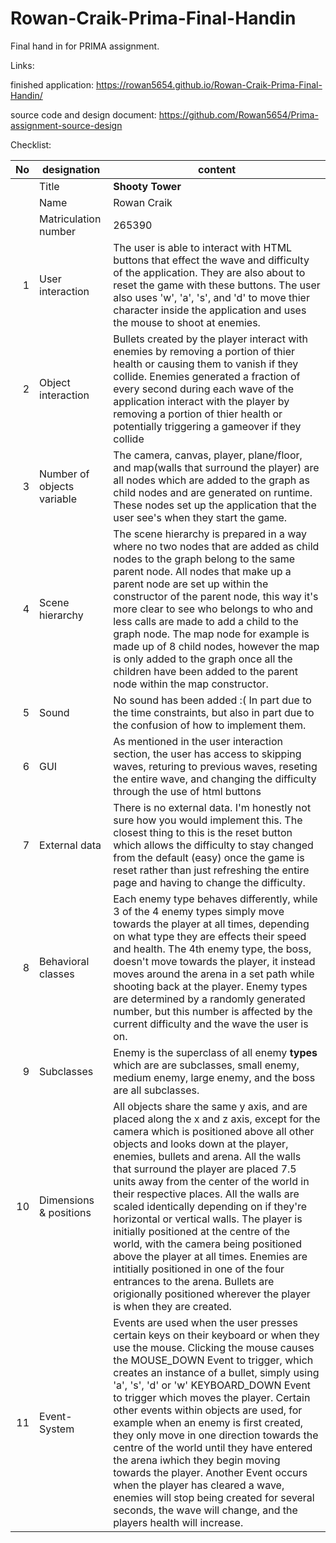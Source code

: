 # Rowan-Craik-Prima-Final-Handin
Final hand in for PRIMA assignment.

Links:

finished application:
https://rowan5654.github.io/Rowan-Craik-Prima-Final-Handin/

source code and design document:
https://github.com/Rowan5654/Prima-assignment-source-design

Checklist:

| No | designation           | content  
|---:|-----------------------|--------------------------------------------------------------------------------------------------------------------------------------------------------------------------------------------------------------------------------------------------------------------------------|
|    | Title                 | **Shooty Tower** |
|    | Name                  | Rowan Craik |
|    | Matriculation number  | 265390 |
|  1 | User interaction      | The user is able to interact with HTML buttons that effect the wave and difficulty of the application. They are also about to reset the game with these buttons. The user also uses 'w', 'a', 's', and 'd' to move thier character inside the application and uses the mouse to shoot at enemies. |
|  2 | Object interaction    | Bullets created by the player interact with enemies by removing a portion of thier health or causing them to vanish if they collide. Enemies generated a fraction of every second during each wave of the application interact with the player by removing a portion of thier health or potentially triggering a gameover if they collide |                                                                                                                                                   
|  3 | Number of objects variable | The camera, canvas, player, plane/floor, and map(walls that surround the player) are all nodes which are added to the graph as child nodes and are generated on runtime. These nodes set up the application that the user see's when they start the game. 
|  4 | Scene hierarchy       | The scene hierarchy is prepared in a way where no two nodes that are added as child nodes to the graph belong to the same parent node. All nodes that make up a parent node are set up within the constructor of the parent node, this way it's more clear to see who belongs to who and less calls are made to add a child to the graph node. The map node for example is made up of 8 child nodes, however the map is only added to the graph once all the children have been added to the parent node within the map constructor.  | 
|  5 | Sound                 | No sound has been added :( In part due to the time constraints, but also in part due to the confusion of how to implement them. |                                                  
|  6 | GUI                   | As mentioned in the user interaction section, the user has access to skipping waves, returing to previous waves, reseting the entire wave, and changing the difficulty through the use of html buttons |                                                            
|  7 | External data         | There is no external data. I'm honestly not sure how you would implement this. The closest thing to this is the reset button which allows the difficulty to stay changed from the default (easy) once the game is reset rather than just refreshing the entire page and having to change the difficulty. |
|  8 | Behavioral classes    | Each enemy type behaves differently, while 3 of the 4 enemy types simply move towards the player at all times, depending on what type they are effects their speed and health. The 4th enemy type, the boss, doesn't move towards the player, it instead moves around the arena in a set path while shooting back at the player. Enemy types are determined by a randomly generated number, but this number is affected by the current difficulty and the wave the user is on. |
|  9 | Subclasses            | Enemy is the superclass of all enemy **types** which are are subclasses, small enemy, medium enemy, large enemy, and the boss are all subclasses. |
| 10 | Dimensions & positions| All objects share the same y axis, and are placed along the x and z axis, except for the camera which is positioned above all other objects and looks down at the player, enemies, bullets and arena. All the walls that surround the player are placed 7.5 units away from the center of the world in their respective places. All the walls are scaled identically depending on if they're horizontal or vertical walls. The player is initially positioned at the centre of the world, with the camera being positioned above the player at all times. Enemies are intitially positioned in one of the four entrances to the arena. Bullets are origionally positioned wherever the player is when they are created.  |
| 11 | Event-System          | Events are used when the user presses certain keys on their keyboard or when they use the mouse. Clicking the mouse causes the MOUSE_DOWN Event to trigger, which creates an instance of a bullet, simply using 'a', 's', 'd' or 'w' KEYBOARD_DOWN Event to trigger which moves the player. Certain other events within objects are used, for example when an enemy is first created, they only move in one direction towards the centre of the world until they have entered the arena iwhich they begin moving towards the player. Another Event occurs when the player has cleared a wave, enemies will stop being created for several seconds, the wave will change, and the players health will increase. |                                                                                                                                                     
